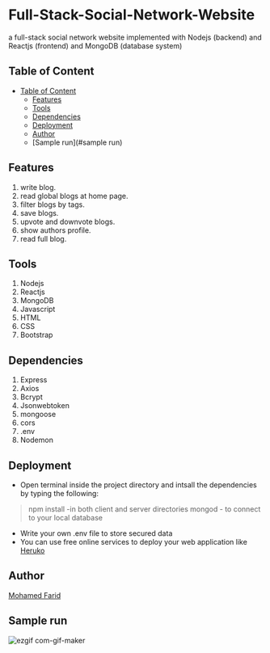 # Full-Stack-Social-Network-Website
a full-stack social network website implemented with Nodejs (backend) and Reactjs (frontend) and MongoDB (database system)

## Table of Content
* [Table of Content](#table-of-content)
  * [Features](#features)
  * [Tools](#tools)
  * [Dependencies](#dependencies)
  * [Deployment](#deployment)
  * [Author](#author)
  * [Sample run](#sample run)
  
## Features
1. write blog.
2. read global blogs at home page.
3. filter blogs by tags.
4. save blogs.
5. upvote and downvote blogs.
6. show authors profile.
7. read full blog.

## Tools
1. Nodejs
2. Reactjs
3. MongoDB
4. Javascript
5. HTML
6. CSS
7. Bootstrap

## Dependencies
1. Express
2. Axios
3. Bcrypt
4. Jsonwebtoken
5. mongoose
6. cors
7. .env
8. Nodemon


## Deployment
- Open terminal inside the project directory and intsall the dependencies by typing the following:
> npm install -in both client and server directories
> mongod - to connect to your local database
- Write your own .env file to store secured data
- You can use free online services to deploy your web application like [Heruko](https://heroku.com/)

## Author
[Mohamed Farid](https://github.com/MohamedFarid612)

## Sample run
![ezgif com-gif-maker](https://user-images.githubusercontent.com/84376570/191742674-5d4cfca2-f1ff-45e0-9389-f83622d58d00.gif)
